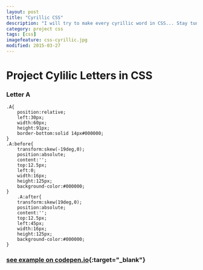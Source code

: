 ```yaml
---
layout: post
title: "Cyrillic CSS"
description: "I will try to make every cyrillic word in CSS... Stay tuned..."
category: project css
tags: [css] 
imagefeature: css-cyrillic.jpg
modified: 2015-03-27
---
```


# Project Cylilic Letters in CSS

### Letter A

    .A{
        position:relative;
        left:30px;
        width:60px;
        height:91px;
        border-bottom:solid 14px#000000;
    }
    .A:before{
        transform:skew(-19deg,0);
        position:absolute;
        content:'';
        top:12.5px;
        left:0;
        width:16px;
        height:125px;
        background-color:#000000;
    }
        .A:after{
        transform:skew(19deg,0);
        position:absolute;
        content:'';
        top:12.5px;
        left:45px;
        width:16px;
        height:125px;
        background-color:#000000;
    }
    
### [see example on codepen.io](http://codepen.io/anon/pen/NPJxEp){:target="_blank"}

